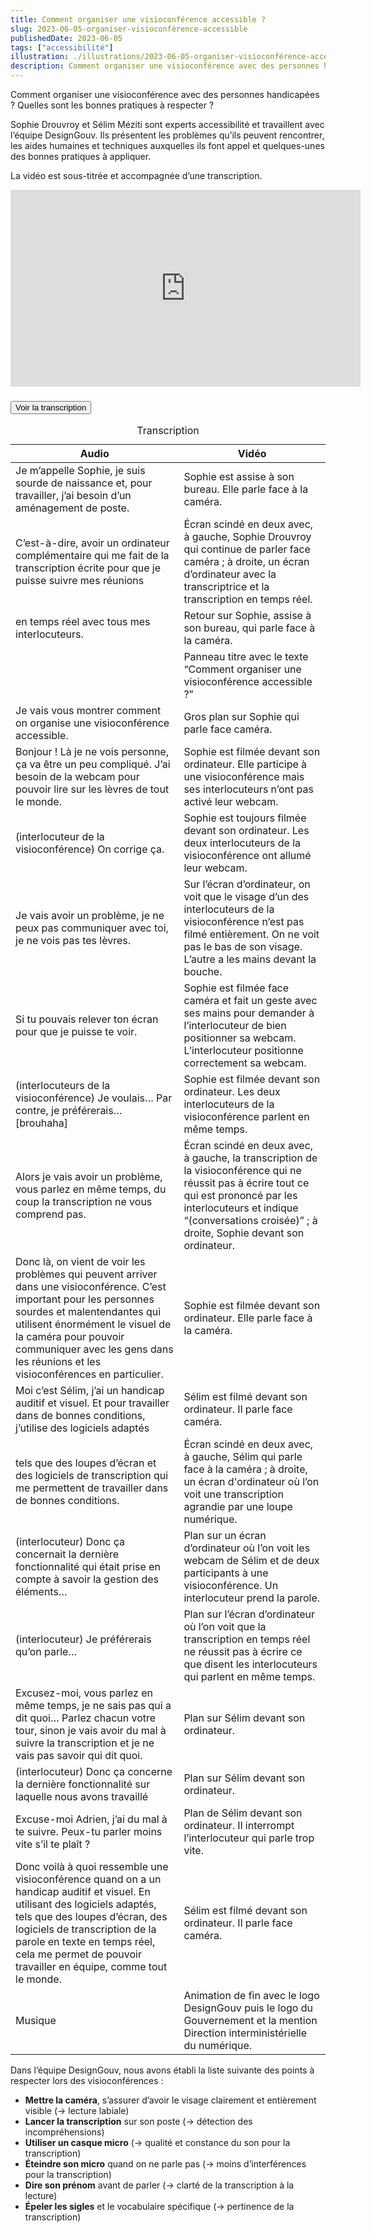 ```yaml
---
title: Comment organiser une visioconférence accessible ?
slug: 2023-06-05-organiser-visioconférence-accessible
publishedDate: 2023-06-05
tags: ["accessibilité"]
illustration: ./illustrations/2023-06-05-organiser-visioconférence-accessible.png
description: Comment organiser une visioconférence avec des personnes handicapées ? Quelles sont les bonnes pratiques à respecter ?
---
```


Comment organiser une visioconférence avec des personnes handicapées ? Quelles sont les bonnes pratiques à respecter ?

Sophie Drouvroy et Sélim Méziti sont experts accessibilité et travaillent avec l’équipe DesignGouv. Ils présentent les problèmes qu’ils peuvent rencontrer, les aides humaines et techniques auxquelles ils font appel et quelques-unes des bonnes pratiques à appliquer.

La vidéo est sous-titrée et accompagnée d’une transcription.

<iframe width="560" height="315" src="https://www.youtube.com/embed/vDJLgHCkjfE" title="YouTube video player" frameborder="0" allow="accelerometer; autoplay; clipboard-write; encrypted-media; gyroscope; picture-in-picture; web-share" allowfullscreen></iframe>
<section class="fr-accordion">
<h3 class="fr-accordion__title">
    <button class="fr-accordion__btn" aria-expanded="false" aria-controls="accordion-video-1">Voir la transcription</button>
</h3>
<div class="fr-collapse fr-mb-4w" id="accordion-video-1">

<div class="fr-table  fr-table--no-caption">
<table>
<caption>Transcription</caption>
<thead>
    <tr>
    <th scope="col">Audio</th>
    <th scope="col">Vidéo</th>
    </tr>
</thead>
<tbody>
    <tr>
    <td>Je m’appelle Sophie, je suis sourde de naissance et, pour travailler, j’ai besoin d’un aménagement de poste.</td>
    <td>Sophie est assise à son bureau. Elle parle face à la caméra.</td>
    </tr>
    <tr>
    <td>C’est-à-dire, avoir un ordinateur complémentaire qui me fait de la transcription écrite pour que je puisse suivre mes réunions</td>
    <td>Écran scindé en deux avec, à gauche, Sophie Drouvroy qui continue de parler face caméra ; à droite, un écran d’ordinateur avec la transcriptrice et la transcription en temps réel.</td>
    </tr>
    <tr>
    <td>en temps réel avec tous mes interlocuteurs.</td>
    <td>Retour sur Sophie, assise à son bureau, qui parle face à la caméra.</td>
    </tr>
    <tr>
    <td></td>
    <td>Panneau titre avec le texte “Comment organiser une visioconférence accessible ?”</td>
    </tr>
    <tr>
    <td>Je vais vous montrer comment on organise une visioconférence accessible.</td>
    <td>Gros plan sur Sophie qui parle face caméra.</td>
    </tr>
    <tr>
    <td>Bonjour ! Là je ne vois personne, ça va être un peu compliqué. J’ai besoin de la webcam pour pouvoir lire sur les lèvres de tout le monde.</td>
    <td>Sophie est filmée devant son ordinateur. Elle participe à une visioconférence mais ses interlocuteurs n’ont pas activé leur webcam.</td>
    </tr>
    <tr>
    <td>(interlocuteur de la visioconférence) On corrige ça.</td>
    <td>Sophie est toujours filmée devant son ordinateur. Les deux interlocuteurs de la visioconférence ont allumé leur webcam.</td>
    </tr>
    <tr>
    <td>Je vais avoir un problème, je ne peux pas communiquer avec toi, je ne vois pas tes lèvres.</td>
    <td>Sur l’écran d’ordinateur, on voit que le visage d’un des interlocuteurs de la visioconférence n’est pas filmé entièrement. On ne voit pas le bas de son visage. L’autre a les mains devant la bouche.</td>
    </tr>
    <tr>
    <td>Si tu pouvais relever ton écran pour que je puisse te voir.</td>
    <td>Sophie est filmée face caméra et fait un geste avec ses mains pour demander à l’interlocuteur de bien positionner sa webcam. L’interlocuteur positionne correctement sa webcam.</td>
    </tr>
    <tr>
    <td>(interlocuteurs de la visioconférence) Je voulais… Par contre, je préférerais… [brouhaha]</td>
    <td>Sophie est filmée devant son ordinateur. Les deux interlocuteurs de la visioconférence parlent en même temps.</td>
    </tr>
    <tr>
    <td>Alors je vais avoir un problème, vous parlez en même temps, du coup la transcription ne vous comprend pas.</td>
    <td>Écran scindé en deux avec, à gauche, la transcription de la visioconférence qui ne réussit pas à écrire tout ce qui est prononcé par les interlocuteurs et indique “(conversations croisée)” ; à droite, Sophie devant son ordinateur.</td>
    </tr>
    <tr>
    <td>Donc là, on vient de voir les problèmes qui peuvent arriver dans une visioconférence. C’est important pour les personnes sourdes et malentendantes qui utilisent énormément le visuel de la caméra pour pouvoir communiquer avec les gens dans les réunions et les visioconférences en particulier.</td>
    <td>Sophie est filmée devant son ordinateur. Elle parle face à la caméra.</td>
    </tr>
    <tr>
    <td>Moi c’est Sélim, j’ai un handicap auditif et visuel. Et pour travailler dans de bonnes conditions, j’utilise des logiciels adaptés</td>
    <td>Sélim est filmé devant son ordinateur. Il parle face caméra.</td>
    </tr>
    <tr>
    <td>tels que des loupes d’écran et des logiciels de transcription qui me permettent de travailler dans de bonnes conditions.</td>
    <td>Écran scindé en deux avec, à gauche, Sélim qui parle face à la caméra ; à droite, un écran d'ordinateur où l’on voit une transcription agrandie par une loupe numérique.</td>
    </tr>
    <tr>
    <td>(interlocuteur) Donc ça concernait la dernière fonctionnalité qui était prise en compte à savoir la gestion des éléments…</td>
    <td>Plan sur un écran d’ordinateur où l’on voit les webcam de Sélim et de deux participants à une visioconférence. Un interlocuteur prend la parole.</td>
    </tr>
    <tr>
    <td>(interlocuteur) Je préférerais qu’on parle…</td>
    <td>Plan sur l’écran d’ordinateur où l’on voit que la transcription en temps réel ne réussit pas à écrire ce que disent les interlocuteurs qui parlent en même temps.</td>
    </tr>
    <tr>
    <td>Excusez-moi, vous parlez en même temps, je ne sais pas qui a dit quoi… Parlez chacun votre tour, sinon je vais avoir du mal à suivre la transcription et je ne vais pas savoir qui dit quoi.</td>
    <td>Plan sur Sélim devant son ordinateur.</td>
    </tr>
    <tr>
    <td>(interlocuteur) Donc ça concerne la dernière fonctionnalité sur laquelle nous avons travaillé</td>
    <td>Plan sur Sélim devant son ordinateur.</td>
    </tr>
    <tr>
    <td>Excuse-moi Adrien, j’ai du mal à te suivre. Peux-tu parler moins vite s’il te plaît ?</td>
    <td>Plan de Sélim devant son ordinateur. Il interrompt l’interlocuteur qui parle trop vite.</td>
    </tr>
    <tr>
    <td>Donc voilà à quoi ressemble une visioconférence quand on a un handicap auditif et visuel. En utilisant des logiciels adaptés, tels que des loupes d’écran, des logiciels de transcription de la parole en texte en temps réel, cela me permet de pouvoir travailler en équipe, comme tout le monde.</td>
    <td>Sélim est filmé devant son ordinateur. Il parle face caméra.</td>
    </tr>
    <tr>
    <td>Musique</td>
    <td>Animation de fin avec le logo DesignGouv puis le logo du Gouvernement et la mention Direction interministérielle du numérique.</td>
    </tr>
</tbody>
</table>
</div>

</div></section>

Dans l’équipe DesignGouv, nous avons établi la liste suivante des points à respecter lors des visioconférences : 

- **Mettre la caméra**, s’assurer d’avoir le visage clairement et entièrement visible (→ lecture labiale)
- **Lancer la transcription** sur son poste (→ détection des incompréhensions)
- **Utiliser un casque micro** (→ qualité et constance du son pour la transcription)
- **Éteindre son micro** quand on ne parle pas (→ moins d’interférences pour la transcription)
- **Dire son prénom** avant de parler (→ clarté de la transcription à la lecture)
- **Épeler les sigles** et le vocabulaire spécifique (→ pertinence de la transcription)
  
